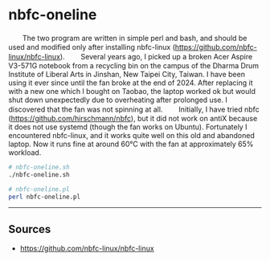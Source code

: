 # nbfc-oneline 
　　The two program are written in simple perl and bash, and should be used and modified only after installing nbfc-linux (https://github.com/nbfc-linux/nbfc-linux). 
　　Several years ago, I picked up a broken Acer Aspire V3-571G notebook from a recycling bin on the campus of the Dharma Drum Institute of Liberal Arts in Jinshan, New Taipei City, Taiwan. I have been using it ever since until the fan broke at the end of 2024. After replacing it with a new one which I bought on Taobao, the laptop worked ok but would shut down unexpectedly due to overheating after prolonged use. I discovered that the fan was not spinning at all. 
　　Initially, I have tried nbfc (https://github.com/hirschmann/nbfc), but it did not work on antiX because it does not use systemd (though the fan works on Ubuntu). Fortunately I encountered nbfc-linux, and it works quite well on this old and abandoned laptop. Now it runs fine at around 60°C with the fan at approximately 65% workload. 

```bash
# nbfc-oneline.sh
./nbfc-oneline.sh
```

```bash
# nbfc-oneline.pl
perl nbfc-oneline.pl
```

----------------------------------
## Sources
- https://github.com/nbfc-linux/nbfc-linux
